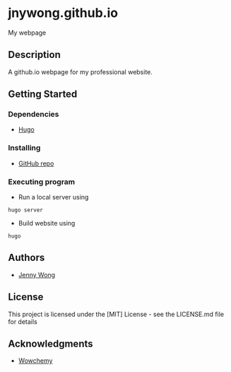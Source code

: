 # jnywong.github.io
My webpage

## Description

A github.io webpage for my professional website.

## Getting Started

### Dependencies

* [Hugo](https://gohugo.io/)

### Installing

* [GitHub repo](https://github.com/jnywong/jnywong.github.io)

### Executing program

* Run a local server using 

```
hugo server
```

* Build website using 

```
hugo
```

## Authors

* [Jenny Wong](https://github.com/jnywong)

## License

This project is licensed under the [MIT] License - see the LICENSE.md file for details

## Acknowledgments

* [Wowchemy](https://github.com/wowchemy/wowchemy-hugo-themes)
